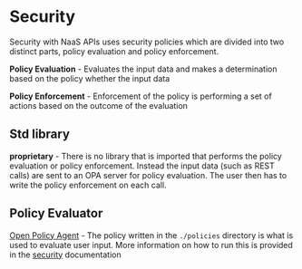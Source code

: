# Security

Security with NaaS APIs uses security policies which are divided into two distinct parts, policy evaluation and policy enforcement. 

**Policy Evaluation** - Evaluates the input data and makes a determination based on the policy whether the input data 

**Policy Enforcement** - Enforcement of the policy is performing a set of actions based on the outcome of the evaluation

## Std library
**proprietary** - There is no library that is imported that performs the policy evaluation or policy enforcement. Instead the input data (such as REST calls) are sent to an OPA server for policy evaluation. The user then has to write the policy enforcement on each call.

## Policy Evaluator
[Open Policy Agent](https://www.openpolicyagent.org/docs/latest/) - The policy written in the `./policies` directory is what is used to evaluate user input. More information on how to run this is provided in the [security]() documentation
